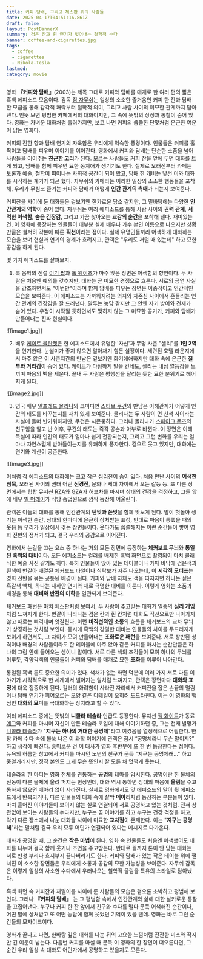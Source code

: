 ```yaml
---
title: 커피·담배, 그리고 체스판 위의 사람들
date: 2025-04-17T04:51:16.861Z
draft: false
layout: PostBannerX
summary: 검은 잔과 흰 연기가 빚어내는 철학적 수다
banner: coffee-and-cigarettes.jpg
tags:
  - coffee
  - cigarettes
  - Nikola-Tesla
lastmod:
category: movie
---
```


영화 **『커피와 담배』**(2003)는 제목 그대로 커피와 담배를 매개로 한 여러 편의 짧은 흑백 에피소드 모음이다. 감독 [짐 자무쉬](https://ko.wikipedia.org/wiki/짐_자무쉬)는 일상의 소소한 즐거움인 커피 한 잔과 담배 한 모금을 통해 감각적 쾌락부터 철학적 의미, 그리고 사람 사이의 미묘한 관계까지 담아낸다. 언뜻 보면 평범한 카페에서의 대화이지만, 그 속에 뜻밖의 상징과 통찰이 숨어 있다. 영화는 가벼운 대화처럼 흘러가지만, 보고 나면 커피의 씁쓸한 단맛처럼 은근한 여운이 남는 영화다.

커피의 진한 향과 담배 연기의 자욱함은 우리에게 익숙한 풍경이다. 인물들은 커피를 홀짝이고 담배를 피우며 이야기를 이어간다. 영화에서 커피와 담배는 단순한 소품을 넘어 사람들을 이어주는 **친근한 고리**가 된다. 모르는 사람들도 커피 잔을 앞에 두면 대화를 트게 되고, 담배를 함께 피우면 묘한 동지애가 생기기도 한다. 실제로 오래전부터 카페는 토론과 예술, 철학이 피어나는 사회적 공간이 되어 왔고, 담배 한 개비는 낯선 이와 대화를 시작하는 계기가 되곤 했다. 자무쉬의 카메라는 이러한 일상의 소소한 행동들을 포착해, 우리가 무심코 즐기는 커피와 담배가 어떻게 **인간 관계의 촉매**가 되는지 보여준다.

커피잔을 사이에 둔 대화들은 겉보기엔 한가로운 담소 같지만, 그 밑바탕에는 다양한 **인간관계의 역학**이 숨어 있다. 자무쉬는 여러 에피소드를 통해 사람 사이의 **권력 관계**, **서먹한 어색함**, **숨은 긴장감**, 그리고 가끔 찾아오는 **교감의 순간**을 포착해 낸다. 재미있는 건, 이 영화에 등장하는 인물들이 대부분 실제 배우나 가수 본인 이름으로 나오지만 상황만큼은 철저히 각본에 따른 **픽션**이라는 점이다. 실제 유명인들끼리 어색하게 대화하는 모습을 보며 현실과 연기의 경계가 흐려지고, 관객은 "우리도 저럴 때 있는데" 하고 묘한 공감을 하게 된다.

몇 가지 에피소드를 살펴보자.

1. 록 음악의 전설 [이기 팝](https://ko.wikipedia.org/wiki/이기_팝)과 [톰 웨이츠](https://ko.wikipedia.org/wiki/톰_웨이츠)가 마주 앉은 장면은 어색함의 향연이다. 두 사람은 처음엔 예의를 갖추지만, 대화는 곧 미묘한 경쟁으로 흐른다. 서로의 금연 사실을 강조하면서도 "이번만"이라며 함께 담배를 피우는 장면은 이중적이고 인간적인 모습을 보여준다. 이 에피소드는 가까워지려는 의지와 자존심 사이에서 흔들리는 인간 관계의 긴장감을 잘 드러낸다. 말투는 농담 같지만 그 안엔 자기 방어와 견제가 숨어 있다. 우정이 시작될 듯하면서도 맺히지 않는 그 미묘한 공기가, 커피와 담배가 만들어내는 진짜 현실이다.

![[image1.jpg]]

2. 배우 [케이트 블란쳇](https://ko.wikipedia.org/wiki/케이트_블란쳇)은 한 에피소드에서 유명한 '자신'과 무명 사촌 "셸리"를 **1인 2역**을 연기한다. 눈썰미가 좋지 않으면 알아채기 힘든 설정이다. 세련된 호텔 라운지에서 마주 앉은 이 사촌지간의 만남은 겉보기엔 화기애애하지만 대화 속에 은근한 **질투와 거리감**이 숨어 있다. 케이트가 다정하게 말을 건네도, 셸리는 내심 열등감을 느끼며 마음의 **벽**을 세운다. 끝내 두 사람은 평행선을 달리는 듯한 묘한 분위기로 헤어지게 된다.

![[image2.jpg]]

3. 영국 배우 [알프레드 몰리나](https://ko.wikipedia.org/wiki/알프레드_몰리나)와 코미디언 [스티브 쿠건](https://ko.wikipedia.org/wiki/스티브_쿠건)의 만남은 이해관계가 어떻게 인간의 태도를 바꾸는지를 재치 있게 보여준다. 몰리나는 두 사람이 먼 친척 사이라는 사실에 들떠 반가워하지만, 쿠건은 시큰둥하다. 그러나 몰리나가 [스파이크 존즈](https://ko.wikipedia.org/wiki/스파이크_존즈)의 친구임을 알고 난 이후, 쿠건의 태도는 즉각 공손과 아부로 바뀐다. 이 장면은 이해득실에 따라 인간의 태도가 얼마나 쉽게 전환되는지, 그리고 그런 변화를 우리는 얼마나 자연스럽게 받아들이는지를 유쾌하게 풍자한다. 겉으로 웃고 있지만, 대화에는 연기와 계산이 공존한다.

![[image3.jpg]]

이처럼 각 에피소드의 대화에는 크고 작은 심리전이 숨어 있다. 처음 만난 사이의 **어색한 침묵**, 오래된 사이의 권태 어린 **신경전**, 문화나 세대 차이에서 오는 갈등 등. 또 다른 장면에서는 힙합 뮤지션 [RZA](https://ko.wikipedia.org/wiki/RZA)와 [GZA](https://ko.wikipedia.org/wiki/GZA)가 허브차를 마시며 상대의 건강을 걱정하고, 그들 앞에 배우 [빌 머레이](https://ko.wikipedia.org/wiki/빌_머레이)가 식당 종업원으로 깜짝 등장해 어울린다.

관객은 이들의 대화를 통해 인간관계의 **단맛과 쓴맛**을 함께 맛보게 된다. 말이 헛돌아 생기는 어색한 순간, 상대의 한마디에 은근히 상처받는 표정, 반대로 마음이 통했을 때의 웃음 등 우리가 일상에서 겪는 장면들이다. 웃다가도 씁쓸해지는 이런 순간들이 쌓여 영화 전반의 정서가 되고, 결국 우리의 공감으로 이어진다.

영화에서 눈길을 끄는 요소 중 하나는 거의 모든 장면에 등장하는 **체커보드 무늬**와 **통일된 흑백의 대비**이다. 모든 에피소드는 컬러를 배제한 흑백 화면으로 촬영되어 마치 클래식한 예술 사진 같기도 하다. 특히 인물들이 앉아 있는 테이블이나 카페 바닥에 검은색과 흰색이 번갈아 배열된 체커보드 타일이나 식탁보가 자주 나오는데, 이 **시각적 모티프**는 영화 전반을 묶는 공통된 배경이 된다. 커피와 담배 자체도 색을 따지자면 하나는 짙은 흑갈색 액체, 하나는 새하얀 연기와 재로 극명한 대비를 이룬다. 이렇게 영화는 소품과 배경을 통해 **대비와 반전의 미학**을 일관되게 보여준다.

체커보드 패턴은 마치 체스판처럼 보여서, 두 사람이 주고받는 대화가 일종의 **심리 게임**처럼 느껴지게 한다. 번갈아 나타나는 검은 칸과 흰 칸처럼 대화도 직선으로만 나아가지 않고 때로는 삐걱대며 엇갈린다. 이런 **비직선적인 소통**의 흐름을 체커보드의 교차 무늬가 상징하는 것처럼 보인다. 동시에 흑백의 강렬한 대비는 인물들의 차이를 두드러지게 보이게 하면서도, 그 차이가 모여 만들어내는 **조화로운 패턴**을 보여준다. 서로 상반된 성격이나 배경의 사람들이라도 한 테이블에 마주 앉아 같은 커피를 마시는 순간만큼은 하나의 그림 안에 들어오는 셈이니 말이다. 서로 다른 색의 조각들이 모여 하나의 무늬를 이루듯, 각양각색의 인물들이 커피와 담배를 매개로 묘한 **조화**를 이루어 나아간다.

통일된 흑백 톤도 중요한 의미가 있다. 색채가 없는 화면 덕분에 여러 가지 서로 다른 이야기가 시각적으로 한 세계에서 벌어지는 일처럼 느껴지고, 관객은 장면마다 **대화와 표정**에 더욱 집중하게 된다. 컬러의 화려함이 사라진 자리에서 커피잔을 잡은 손끝의 떨림이나 담배 연기가 피어오르는 모양 같은 디테일이 오히려 도드라진다. 이는 이 영화의 핵심인 **대화의 묘미**를 극대화하는 장치라고 할 수 있다.

여러 에피소드 중에는 뜻밖의 **니콜라 테슬라** 언급도 등장한다. 뮤지션 [잭 화이트](https://ko.wikipedia.org/wiki/잭_화이트)가 동료 [메그](https://ko.wikipedia.org/wiki/메그_화이트)와 커피를 마시며 자신이 만든 테슬라 코일에 대해 이야기하던 중, 그는 천재 발명가 [니콜라 테슬라](https://ko.wikipedia.org/wiki/니콜라_테슬라)가 "**지구는 하나의 거대한 공명체**"라고 여겼음을 열정적으로 어필한다. 한창 카페 수다 속에 불쑥 나온 이 과학 이야기에 관객은 잠시 “공명체라니 무슨 말이지?” 하고 생각에 빠진다. 흥미로운 건 이 대사가 영화 후반부에 또 한 번 등장한다는 점이다. 뉴욕의 허름한 창고에서 커피를 마시던 노년의 친구가 문득 "지구는 공명체래..." 하고 중얼거리지만, 정작 본인도 그게 무슨 뜻인지 잘 모른 채 멋쩍게 웃는다.

테슬라의 한 마디는 영화 전체를 관통하는 **공명**의 테마를 암시한다. 공명이란 한 물체의 진동이 다른 물체에 울려 퍼지는 현상인데, 대화 역시 통하면 상대의 마음에 **울림**을 주고 통하지 않으면 메아리 없이 사라진다. 실제로 영화에서도 앞 에피소드의 말이 뒷 에피소드에서 반복되거나, 다른 인물들의 대화 속에 살짝 **메아리**처럼 등장하는 부분들이 있다. 마치 흩어진 이야기들이 보이지 않는 실로 연결되어 서로 공명하고 있는 것처럼. 전혀 상관없어 보이는 사람들의 수다지만, 누구는 꿈 이야기를 하고 누구는 건강 걱정을 하고, 각기 다른 장소에서 나눈 대화들 사이에 미묘한 **교차점**이 존재한다. 이는 "**지구는 공명체**"라는 말처럼 결국 우리 모두 어딘가 연결되어 있다는 메시지로 다가온다.

대화가 공명할 때, 그 순간은 **작은 마법**이 된다. 영화 속 인물들도 처음엔 어색했어도 대화를 나누며 결국 함께 웃거나 조언을 주고받는다. 반대로 끝까지 톤이 안 맞는 대화는 서로 딴청 부리다 흐지부지 끝나버리기도 한다. 커피와 담배가 있는 작은 테이블 위에 펼쳐진 이 소소한 장면들은 우리에게 소통과 공감의 묘한 가능성을 보여준다. 자무쉬 감독은 이렇게 일상의 사소한 수다에서 우러나오는 철학적 울림을 특유의 스타일로 담아냈다.

흑백 화면 속 커피잔과 재떨이를 사이에 둔 사람들의 모습은 겉으론 소박하고 평범해 보인다. 그러나 **『커피와 담배』** 는 그 평범함 속에서 인간관계와 삶에 대한 날카로운 통찰을 끄집어낸다. 누구나 커피 한 잔 앞에서 친구와 수다를 떨다 문득 어색해진 순간이나, 어떤 말에 상처받고 또 어떤 농담에 함께 웃었던 기억이 있을 텐데. 영화는 바로 그런 순간들의 모자이크이다.

영화가 끝나고 나면, 한바탕 깊은 대화를 나눈 뒤의 고요한 느낌처럼 잔잔한 미소와 작지만 긴 여운이 남는다. 다음번 커피를 마실 때 문득 이 영화의 한 장면이 떠오른다면, 그 순간 우리 일상 속 대화도 어딘가에서 공명하고 있을지도 모른다.
